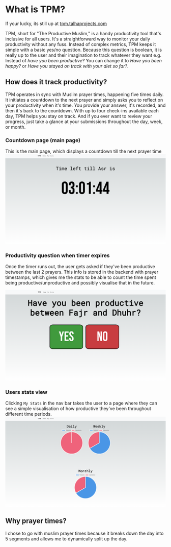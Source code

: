 # What is TPM?

If your lucky, its still up at [tpm.talhaprojects.com](https://tpm.talhaprojects.com)

TPM, short for "The Productive Muslim," is a handy productivity tool that's inclusive for all users. It's a straightforward way to monitor your daily productivity without any fuss. Instead of complex metrics, TPM keeps it simple with a basic yes/no question. Because this question is boolean, it is really up to the user and their imagination to track whatever they want e.g. Instead of _have you been productive?_ You can change it to _Have you been happy?_ or _Have you stayed on track with your diet so far?_.

## How does it track productivity?

TPM operates in sync with Muslim prayer times, happening five times daily. It initiates a countdown to the next prayer and simply asks you to reflect on your productivity when it's time. You provide your answer, it's recorded, and then it's back to the countdown. With up to four check-ins available each day, TPM helps you stay on track. And if you ever want to review your progress, just take a glance at your submissions throughout the day, week, or month.

### Countdown page (main page)

This is the main page, which displays a countdown till the next prayer time
![alt text](images/image.png)

### Productivity question when timer expires

Once the timer runs out, the user gets asked if they've been productive between the last 2 prayers. This info is stored in the backend with prayer timestamps, which gives me the stats to be able to count the time spent being productive/unproductive and possibly visualise that in the future.

![alt text](images/image-2.png)

### Users stats view

Clicking `My Stats` in the nav bar takes the user to a page where they can see a simple visualisation of how productive they've been throughout different time periods.
![alt text](images/image-3.png)

## Why prayer times?

I chose to go with muslim prayer times because it breaks down the day into 5 segments and allows me to dynamically split up the day.
